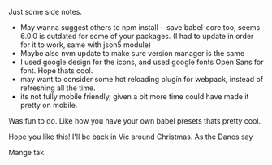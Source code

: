 Just some side notes.

* May wanna suggest others to npm install --save babel-core too, seems 6.0.0 is outdated for some of your packages. (I had to update in order for it to work, same with json5 module)
* Maybe also nvm update to make sure version manager is the same
* I used google design for the icons, and used google fonts Open Sans for font. Hope thats cool.
* may want to consider some hot reloading plugin for webpack, instead of refreshing all the time.
* its not fully mobile friendly, given a bit more time could have made it pretty on mobile.
 

Was fun to do. Like how you have your own babel presets thats pretty cool.

Hope you like this! I'll be back in Vic around Christmas.
As the Danes say

Mange tak.
